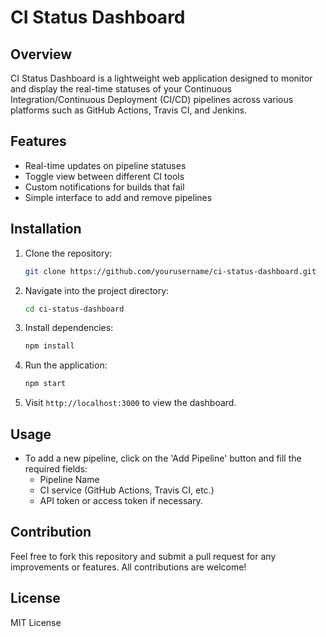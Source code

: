 # CI Status Dashboard

## Overview
CI Status Dashboard is a lightweight web application designed to monitor and display the real-time statuses of your Continuous Integration/Continuous Deployment (CI/CD) pipelines across various platforms such as GitHub Actions, Travis CI, and Jenkins.

## Features
- Real-time updates on pipeline statuses
- Toggle view between different CI tools
- Custom notifications for builds that fail
- Simple interface to add and remove pipelines

## Installation
1. Clone the repository:
   ```bash
   git clone https://github.com/yourusername/ci-status-dashboard.git
   ```
2. Navigate into the project directory:
   ```bash
   cd ci-status-dashboard
   ```
3. Install dependencies:
   ```bash
   npm install
   ```
4. Run the application:
   ```bash
   npm start
   ```
5. Visit `http://localhost:3000` to view the dashboard.

## Usage
- To add a new pipeline, click on the 'Add Pipeline' button and fill the required fields:
  - Pipeline Name
  - CI service (GitHub Actions, Travis CI, etc.)
  - API token or access token if necessary.

## Contribution
Feel free to fork this repository and submit a pull request for any improvements or features. All contributions are welcome!

## License
MIT License
